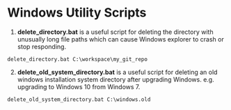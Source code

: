 # Windows Utility Scripts
1. **delete_directory.bat** is a useful script for deleting the directory with unusually long file paths which can cause Windows explorer to crash or stop responding.
```
delete_directory.bat C:\workspace\my_git_repo
```
2. **delete_old_system_directory.bat** is a useful script for deleting an old windows installation system directory after upgrading Windows. e.g. upgrading to Windows 10 from Windows 7.
```
delete_old_system_directory.bat C:\windows.old
```
